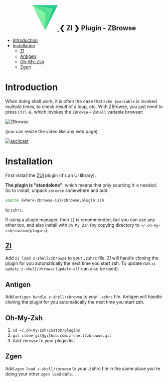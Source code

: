 <h2 align="center">
  <a href="https://github.com/z-shell/zi">
    <img src="https://github.com/z-shell/zi/raw/main/docs/images/logo.svg" alt="Logo" width="80" height="80" />
  </a>
❮ ZI ❯ Plugin - ZBrowse
</h2>

- [Introduction](#introduction)
- [Installation](#installation)
  - [ZI](#zi)
  - [Antigen](#antigen)
  - [Oh-My-Zsh](#oh-my-zsh)
  - [Zgen](#zgen)

# Introduction

When doing shell work, it is often the case that `echo $variable` is invoked multiple times,
to check result of a loop, etc. With ZBrowse, you just need to press `Ctrl-B`, which invokes the `ZBrowse` – `Zshell`
variable browser:

![ZBrowse](https://github.com/z-shell/zbrowse/raw/main/docs/images/zbrowse.png)

(you can resize the video like any web page)

[![asciicast](https://asciinema.org/a/122018.png)](https://asciinema.org/a/122018)

# Installation

First install the [ZUI](https://github.com/z-shell/zui) plugin (it's an UI library).

**The plugin is "standalone"**, which means that only sourcing it is needed. So to
install, unpack `zbrowse` somewhere and add

```zsh
source {where-zbrowse-is}/zbrowse.plugin.zsh
```

to `zshrc`.

If using a plugin manager, then `ZI` is recommended, but you can use any
other too, and also install with `Oh My Zsh` (by copying directory to
`~/.oh-my-zsh/custom/plugins`).

## [ZI](https://github.com/z-shell/zi)

Add `zi load z-shell/zbrowse` to your `.zshrc` file. ZI will handle
cloning the plugin for you automatically the next time you start zsh. To update
run `zi update z-shell/zbrowse` (`update-all` can also be used).

## Antigen

Add `antigen bundle z-shell/zbrowse` to your `.zshrc` file. Antigen will handle
cloning the plugin for you automatically the next time you start zsh.

## Oh-My-Zsh

1. `cd ~/.oh-my-zsh/custom/plugins`
2. `git clone git@github.com:z-shell/zbrowse.git`
3. Add `zbrowse` to your plugin list

## Zgen

Add `zgen load z-shell/zbrowse` to your .zshrc file in the same place you're doing
your other `zgen load` calls.
